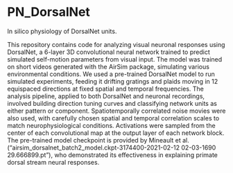 # PN_DorsalNet
In silico physiology of DorsalNet units.

This repository contains code for analyzing visual neuronal responses using DorsalNet, a 6-layer 3D convolutional neural network trained to predict simulated self-motion parameters from visual input. The model was trained on short videos generated with the AirSim package, simulating various environmental conditions. We used a pre-trained DorsalNet model to run simulated experiments, feeding it drifting gratings and plaids moving in 12 equispaced directions at fixed spatial and temporal frequencies. The analysis pipeline, applied to both DorsalNet and neuronal recordings, involved building direction tuning curves and classifying network units as either pattern or component. Spatiotemporally correlated noise movies were also used, with carefully chosen spatial and temporal correlation scales to match neurophysiological conditions. Activations were sampled from the center of each convolutional map at the output layer of each network block. The pre-trained model checkpoint is provided by Mineault et al. (“airsim_dorsalnet_batch2_model.ckpt-3174400-2021-02-12 02-03-1690 29.666899.pt”), who demonstrated its effectiveness in explaining primate dorsal stream neural responses.
